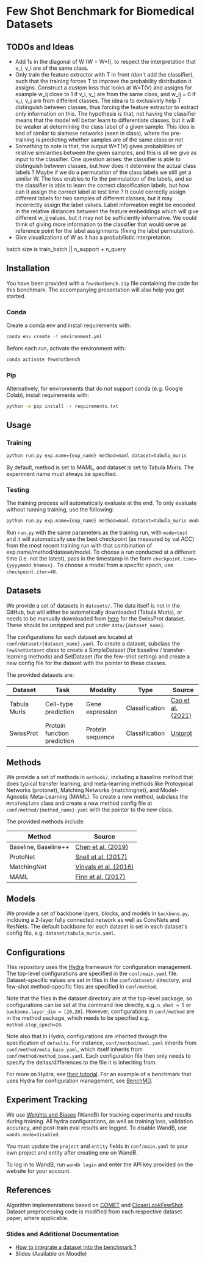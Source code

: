 # Few Shot Benchmark for Biomedical Datasets

## TODOs and Ideas

* Add 1s in the diagonal of W (W = W+I), to respect the interpretation that v_i, v_i are of the same class.
* Only train the feature extractor with T in front (don't add the classifier), such that the training forces T to
  improve the probability distribution it assigns. Construct a custom loss that looks at W=T(V) and assigns for example
  w_ij close to 1 if v_i, v_j are from the same class, and w_ij = 0 if v_i, v_j are from different classes. The idea is
  to exclusively help T distinguish between classes, thus forcing the feature extractor to extract only information on
  this. The hypothesis is that, not having the classifier means that the model will better learn to differentiate
  classes, but it will be weaker at determining the class label of a given sample. This idea is knd of similar to
  siamese networks (seen in class), where the pre-training is predicting whether samples are of the same class or not.
* Something to note is that, the output W=T(V) gives probabilities of relative similarities between the given samples,
  and this is all we give as input to the classifier. One question arises: the classifier is able to distinguish between
  classes, but how does it determine the actual class labels ? Maybe if we do a permutation of the class labels we still
  get a similar W. The loss enables to fix the permutation of the labels, and so the classifier is able to learn the
  correct classification labels, but how can it assign the correct label at test time ? It could correctly assign
  different labels for two samples of different classes, but it may incorrectly assign the label values. Label
  information might be encoded in the relative distances between the feature embeddings which will give different w_ij
  values, but it may not be sufficiently informative. We could think of giving more information to the classifier that
  would serve as reference point for the label assignments (fixing the label permutation).
* Give visualizations of W as it has a probabilistic interpretation.


batch size is train_batch || n_support + n_query

## Installation

You have been provided with a `fewshotbench.zip` file containing the code for this benchmark. The accompanying
presentation will also help you get started.

### Conda

Create a conda env and install requirements with:

```bash
conda env create -f environment.yml 
```

Before each run, activate the environment with:

```bash
conda activate fewshotbench
```

### Pip

Alternatively, for environments that do not support
conda (e.g. Google Colab), install requirements with:

```bash
python -m pip install -r requirements.txt
```

## Usage

### Training

```bash
python run.py exp.name={exp_name} method=maml dataset=tabula_muris
```

By default, method is set to MAML, and dataset is set to Tabula Muris.
The experiment name must always be specified.

### Testing

The training process will automatically evaluate at the end. To only evaluate without
running training, use the following:

```bash
python run.py exp.name={exp_name} method=maml dataset=tabula_muris mode=test
```

Run `run.py` with the same parameters as the training run, with `mode=test` and it will automatically use the
best checkpoint (as measured by val ACC) from the most recent training run with that combination of
exp.name/method/dataset/model. To choose a run conducted at a different time (i.e. not the latest), pass in the
timestamp
in the form `checkpoint.time={yyyymmdd_hhmmss}.` To choose a model from a specific epoch, use `checkpoint.iter=40`.

## Datasets

We provide a set of datasets in `datasets/`. The data itself is not in the GitHub, but will either be automatically
downloaded
(Tabula Muris), or needs to be manually downloaded
from [here](https://drive.google.com/drive/u/0/folders/1IlyK9_utaiNjlS8RbIXn1aMQ_5vcUy5P)
for the SwissProt dataset. These should be unzipped and put under `data/{dataset_name}`.

The configurations for each dataset are located at `conf/dataset/{dataset_name}.yaml`.
To create a dataset, subclass the `FewShotDataset` class to create a SimpleDataset (for baseline / transfer-learning
methods) and
SetDataset (for the few-shot setting) and create a new config file for the dataset with the pointer to these classes.

The provided datasets are:

| Dataset      | Task                        | Modality         | Type           | Source                                                |
|--------------|-----------------------------|------------------|----------------|-------------------------------------------------------|
| Tabula Muris | Cell-type prediction        | Gene expression  | Classification | [Cao et al. (2021)](https://arxiv.org/abs/2007.07375) |
| SwissProt    | Protein function prediction | Protein sequence | Classification | [Uniprot](https://www.uniprot.org/)                   |

## Methods

We provide a set of methods in `methods/`, including a baseline method that does typical transfer
learning, and meta-learning methods like Protoypical Networks (protonet), Matching Networks (matchingnet),
and Model-Agnostic Meta-Learning (MAML). To create a new method, subclass the `MetaTemplate` class and
create a new method config file at `conf/method/{method_name}.yaml` with the pointer to the new class.

The provided methods include:

| Method               | Source                                                                                                                       | 
|----------------------|------------------------------------------------------------------------------------------------------------------------------|
| Baseline, Baseline++ | [Chen et al. (2019)](https://arxiv.org/pdf/1904.04232.pdf)                                                                   |
| ProtoNet             | [Snell et al. (2017)](https://proceedings.neurips.cc/paper_files/paper/2017/file/cb8da6767461f2812ae4290eac7cbc42-Paper.pdf) |
| MatchingNet          | [Vinyals et al. (2016)](https://proceedings.neurips.cc/paper/2016/file/90e1357833654983612fb05e3ec9148c-Paper.pdf)           |
| MAML                 | [Finn et al. (2017)](https://proceedings.mlr.press/v70/finn17a/finn17a.pdf)                                                  |

## Models

We provide a set of backbone layers, blocks, and models in `backbone.py`, inclduing a 2-layer fully connected network as
well as ConvNets and ResNets. The default backbone for each dataset is set in each dataset's config file,
e.g. `dataset/tabula_muris.yaml`.

## Configurations

This repository uses the [Hydra](https://github.com/facebookresearch/hydra) framework for configuration management.
The top-level configurations are specified in the `conf/main.yaml` file. Dataset-specific values are set in files in
the `conf/dataset/` directory, and few-shot method-specific files are specified in `conf/method`.

Note that the files in the dataset directory are at the top-level package, so configurations can be set at the command
line directly, e.g. `n_shot = 5` or `backbone.layer_dim = [20,20]`. However, configurations in `conf/method` are in
the method package, which needs to be specified e.g. `method.stop_epoch=20`.

Note also that in Hydra, configurations are inherited through the specification of `defaults`. For instance,
`conf/method/maml.yaml` inherits from `conf/method/meta_base.yaml`, which itself inherits from
`conf/method/method_base.yaml`. Each configuration file then only needs to specify the deltas/differences
to the file it is inheriting from.

For more on Hydra, see [their tutorial](https://hydra.cc/docs/intro/). For an example of a benchmark that uses Hydra
for configuration management, see [BenchMD](https://github.com/rajpurkarlab/BenchMD).

## Experiment Tracking

We use [Weights and Biases](https://wandb.ai/) (WandB) for tracking experiments and results during training.
All hydra configurations, as well as training loss, validation accuracy, and post-train eval results are logged.
To disable WandB, use `wandb.mode=disabled`.

You must update the `project` and `entity` fields in `conf/main.yaml` to your own project and entity after creating one
on WandB.

To log in to WandB, run `wandb login` and enter the API key provided on the website for your account.

## References

Algorithm implementations based on [COMET](https://github.com/snap-stanford/comet)
and [CloserLookFewShot](https://github.com/wyharveychen/CloserLookFewShot). Dataset
preprocessing code is modified from each respective dataset paper, where applicable.

### Slides and Additional Documentation

- [How to integrate a dataset into the benchmark ?](https://docs.google.com/document/d/11JNrneGe9Drb1tO3Sq0ZaIPBeANIzXUxJqm9Kq1oZYM/edit)
- Slides (Available on Moodle)

